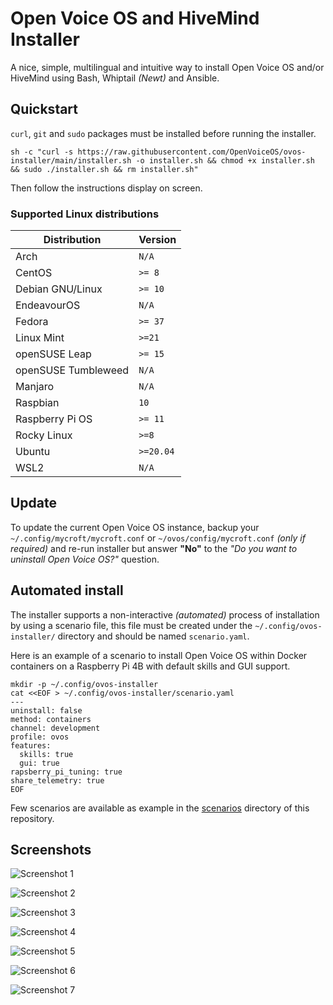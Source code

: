 # Open Voice OS and HiveMind Installer

A nice, simple, multilingual and intuitive way to install Open Voice OS and/or HiveMind using Bash, Whiptail _(Newt)_ and Ansible.

## Quickstart

`curl`, `git` and `sudo` packages must be installed before running the installer.

```shell
sh -c "curl -s https://raw.githubusercontent.com/OpenVoiceOS/ovos-installer/main/installer.sh -o installer.sh && chmod +x installer.sh && sudo ./installer.sh && rm installer.sh"
```

Then follow the instructions display on screen.

### Supported Linux distributions

| Distribution        | Version   |
| ------------------- | --------- |
| Arch                | `N/A`     |
| CentOS              | `>= 8`    |
| Debian GNU/Linux    | `>= 10`   |
| EndeavourOS         | `N/A`     |
| Fedora              | `>= 37`   |
| Linux Mint          | `>=21`    |
| openSUSE Leap       | `>= 15`   |
| openSUSE Tumbleweed | `N/A`     |
| Manjaro             | `N/A`     |
| Raspbian            | `10`      |
| Raspberry Pi OS     | `>= 11`   |
| Rocky Linux         | `>=8`     |
| Ubuntu              | `>=20.04` |
| WSL2                | `N/A`     |

## Update

To update the current Open Voice OS instance, backup your `~/.config/mycroft/mycroft.conf` or `~/ovos/config/mycroft.conf` _(only if required)_ and re-run installer but answer **"No"** to the _"Do you want to uninstall Open Voice OS?"_ question.

## Automated install

The installer supports a non-interactive _(automated)_ process of installation by using a scenario file, this file must be created under the `~/.config/ovos-installer/` directory and should be named `scenario.yaml`.

Here is an example of a scenario to install Open Voice OS within Docker containers on a Raspberry Pi 4B with default skills and GUI support.

```shell
mkdir -p ~/.config/ovos-installer
cat <<EOF > ~/.config/ovos-installer/scenario.yaml
---
uninstall: false
method: containers
channel: development
profile: ovos
features:
  skills: true
  gui: true
rapsberry_pi_tuning: true
share_telemetry: true
EOF
```

Few scenarios are available as example in the [scenarios](https://github.com/OpenVoiceOS/ovos-installer/tree/main/scanerios) directory of this repository.

## Screenshots

![Screenshot 1](docs/images/screenshot_1.png)

![Screenshot 2](docs/images/screenshot_3.png)

![Screenshot 3](docs/images/screenshot_4.png)

![Screenshot 4](docs/images/screenshot_5.png)

![Screenshot 5](docs/images/screenshot_6.png)

![Screenshot 6](docs/images/screenshot_7.png)

![Screenshot 7](docs/images/screenshot_8.png)
